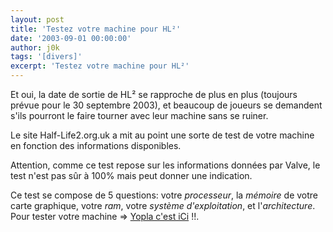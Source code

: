 ```yaml
---
layout: post
title: 'Testez votre machine pour HL²'
date: '2003-09-01 00:00:00'
author: j0k
tags: '[divers]'
excerpt: 'Testez votre machine pour HL²'
---
```


Et oui, la date de sortie de HL² se rapproche de plus en plus (toujours prévue pour le 30 septembre 2003), et beaucoup de joueurs se demandent s'ils pourront le faire tourner avec leur machine sans se ruiner.


Le site Half-Life2.org.uk a mit au point une sorte de test de votre machine en fonction des informations disponibles.

Attention, comme ce test repose sur les informations données par Valve, le test n'est pas sûr à 100% mais peut donner une indication.

Ce test se compose de 5 questions: votre *processeur*, la *mémoire* de votre carte graphique, votre *ram*, votre *système d'exploitation*, et l'*architecture*. Pour tester votre machine => [Yopla c'est iCi](http://www.half-life2.org.uk/check.php) !!.
